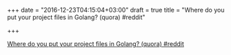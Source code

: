 +++
date = "2016-12-23T04:15:04+03:00"
draft = true
title = "Where do you put your project files in Golang? (quora)  #reddit"

+++

<p><a href="https://t.co/p4G8lTlncJ">Where do you put your project files in Golang? (quora)  #reddit</a></p>
